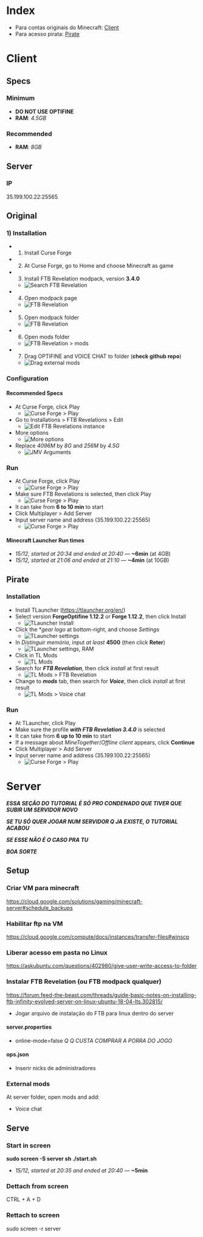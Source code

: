 # Index
- Para contas originais do Minecraft: [Client](https://github.com/dsalexan/ftb-server#client)
- Para acesso pirata: [Pirate](https://github.com/dsalexan/ftb-server#pirate)

# Client

## Specs

### Minimum
- **DO NOT USE OPTIFINE**
- **RAM**: *4.5GB*

### Recommended
- **RAM**: *8GB*

## Server

### IP
35.199.100.22:25565

## Original

### 1) Installation
- 1) Install Curse Forge
- 2) At Curse Forge, go to Home and choose Minecraft as game
- 3) Install FTB Revelation modpack, version **3.4.0**
  - ![Search FTB Revelation](assets/curseforge-ftb-search.png)
- 4) Open modpack page
  - ![FTB Revelation](assets/curseforge-ftb-instance.png)
- 5) Open modpack folder
  - ![FTB Revelation](assets/curseforge-ftb-folder.png)
- 6) Open mods folder
  - ![FTB Revelation > mods](assets/curseforge-ftb-folder-mods.png)
- 7) Drag OPTIFINE and VOICE CHAT to folder (**check github repo**)
  - ![Drag external mods](assets/curseforge-ftb-folder-mods-drag.png)

### Configuration

#### Recommended Specs
- At Curse Forge, click Play
  - ![Curse Forge > Play](assets/curseforge-ftb-play.png)
- Go to Installations > FTB Revelations > Edit
  - ![Edit FTB Revelations instance](assets/minecraft-edit.png)
- More options
  - ![More options](assets/minecraft-edit-options.png)
- Replace *4096M* by *8G* and *256M* by *4.5G*
  - ![JMV Arguments](assets/minecraft-edit-options-args.png)

### Run
- At Curse Forge, click Play
  - ![Curse Forge > Play](assets/curseforge-ftb-play.png)
- Make sure FTB Revelations is selected, then click Play
  - ![Curse Forge > Play](assets/minecraft-play.png)
- It can take from **6 to 10 min** to start
- Click Multiplayer > Add Server
- Input server name and address (35.199.100.22:25565)
  - ![Curse Forge > Play](assets/minecraft-multiplayer-server.png)

#### Minecraft Launcher Run times
- *15/12, started at 20:34 and ended at 20:40* — **~6min** (at 4GB)
- *15/12, started at 21:06 and ended at 21:10* — **~4min** (at 10GB)

## Pirate

### Installation
- Install TLauncher (https://tlauncher.org/en/)
- Select version **ForgeOptifine 1.12.2** or **Forge 1.12.2**, then click Install
  - ![TLauncher install](assets/tlauncher-install.png)
- Click the **gear logo* at bottom-right, and choose *Settings*
  - ![TLauncher settings](assets/tlauncher-configuracoes.png)
- In *Distinguir memória*, input *at least* **4500** (then click **Reter**)
  - ![TLauncher settings, RAM](assets/tlauncher-configuracoes-ram.png)
- Click in TL Mods
  - ![TL Mods](assets/tlauncher-mods.png)
- Search for ***FTB Revelation***, then click *install* at first result
  - ![TL Mods > FTB Revelation](assets/tlauncher-mods-search.png)
- Change to ***mods*** tab, then search for ***Voice***, then click *install* at first result
  - ![TL Mods > Voice chat](assets/tlauncher-mods-voice.png)

### Run
- At TLauncher, click Play
- Make sure the profile ***with FTB Revelation 3.4.0*** is selected
- It can take from **6 up to 10 min** to start
- If a message about *MineTogether*/*Offline client* appears, click **Continue**
- Click Multiplayer > Add Server
- Input server name and address (35.199.100.22:25565)
  - ![Curse Forge > Play](assets/minecraft-multiplayer-server.png)

# Server
***ESSA SEÇÃO DO TUTORIAL É SÓ PRO CONDENADO QUE TIVER QUE SUBIR UM SERVIDOR NOVO***

***SE TU SÓ QUER JOGAR NUM SERVIDOR Q JA EXISTE, O TUTORIAL ACABOU***

***SE ESSE NÃO É O CASO PRA TU***

***BOA SORTE***

## Setup

### Criar VM para minecraft
https://cloud.google.com/solutions/gaming/minecraft-server#schedule_backups

### Habilitar ftp na VM
https://cloud.google.com/compute/docs/instances/transfer-files#winscp

### Liberar acesso em pasta no Linux
https://askubuntu.com/questions/402980/give-user-write-access-to-folder

### Instalar FTB Revelation (ou FTB modpack qualquer)
https://forum.feed-the-beast.com/threads/guide-basic-notes-on-installing-ftb-infinity-evolved-server-on-linux-ubuntu-18-04-lts.302815/

- Jogar arquivo de instalação do FTB para linux dentro do server

#### server.properties
- online-mode=false *Q Q CUSTA COMPRAR A PORRA DO JOGO*

#### ops.json
- Inserir nicks de administradores

### External mods
At server folder, open mods and add:
- Voice chat

## Serve

### Start in screen

**sudo screen -S server sh ./start.sh**

- *15/12, started at 20:35 and ended at 20:40* — **~5min**

### Dettach from screen
CTRL + A + D

### Rettach to screen
sudo screen -r server

